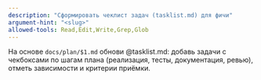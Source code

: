 ```yaml
---
description: "Сформировать чеклист задач (tasklist.md) для фичи"
argument-hint: "<slug>"
allowed-tools: Read,Edit,Write,Grep,Glob
---
```

На основе `docs/plan/$1.md` обнови @tasklist.md: добавь задачи с чекбоксами по шагам плана
(реализация, тесты, документация, ревью), отметь зависимости и критерии приёмки.
